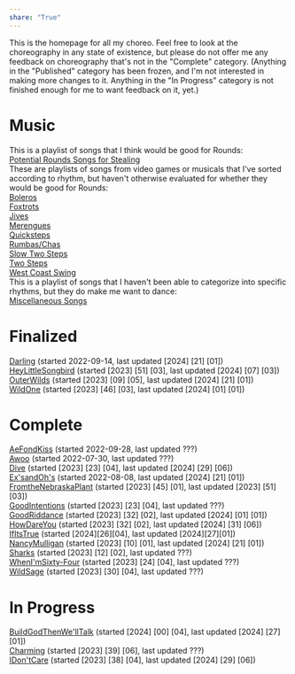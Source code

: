 ```yaml
---  
share: "True"  
---  
```

  
This is the homepage for all my choreo. Feel free to look at the choreography in any state of existence, but please do not offer me any feedback on choreography that's not in the "Complete" category. (Anything in the "Published" category has been frozen, and I'm not interested in making more changes to it. Anything in the "In Progress" category is not finished enough for me to want feedback on it, yet.)   
# Music  
This is a playlist of songs that I think would be good for Rounds:  
[Potential Rounds Songs for Stealing](https://open.spotify.com/playlist/72oTC0F1NzPg796J6FZHYb?si=b9d1bc9124e14ec4)  
These are playlists of songs from video games or musicals that I've sorted according to rhythm, but haven't otherwise evaluated for whether they would be good for Rounds:  
[Boleros](https://open.spotify.com/playlist/138lB69hQQvBlw9V7RlSHp?si=ea02724c2bee447b)  
[Foxtrots](https://open.spotify.com/playlist/4fMVT07SKinKcu9VPP9SbH?si=3884cd1059884b4e)  
[Jives](https://open.spotify.com/playlist/4favTTDPMa8K8hQPkmyjMv?si=45e9c198b4ac4068)  
[Merengues](https://open.spotify.com/playlist/1ODDRdWHG5dVCnuHdEhXpU?si=a9fe97de2b694a46)  
[Quicksteps](https://open.spotify.com/playlist/5BLd7WnJNnRpWn4ytaMaTR?si=acc212744d7247c4)  
[Rumbas/Chas](https://open.spotify.com/playlist/3Gl0M8HmkoMgsiN0ZGuCeg?si=92cb4aae04664af2)  
[Slow Two Steps](https://open.spotify.com/playlist/1tqHk9CUeFXVaqRmy0Xy8w?si=6b814f9d0f734774)  
[Two Steps](https://open.spotify.com/playlist/2lKfznRxD5W1dFx7wpnxlH?si=0544724cc07d4548)  
[West Coast Swing](https://open.spotify.com/playlist/6PLqksvrCG3l5VSlLHEP2E?si=e1171b48c82641ca)  
This is a playlist of songs that I haven't been able to categorize into specific rhythms, but they do make me want to dance:  
[Miscellaneous Songs](https://open.spotify.com/playlist/2fvo5UiqoRPESKaHX0Qrbc?si=27a17620a76146c7)  
# Finalized  
[Darling](./Darling.md) (started 2022-09-14, last updated \[2024] \[21] \[01])  
[HeyLittleSongbird](./HeyLittleSongbird.md) (started \[2023] \[51] \[03], last updated \[2024] \[07] \[03])  
[OuterWilds](./OuterWilds.md) (started \[2023] \[09] \[05], last updated \[2024] \[21] \[01])  
[WildOne](./WildOne.md) (started \[2023] \[46] \[03], last updated \[2024] \[01] \[01])  
# Complete  
[AeFondKiss](./AeFondKiss.md) (started 2022-09-28, last updated ???)  
[Awoo](./Awoo.md) (started 2022-07-30, last updated ???)  
[Dive](./Dive.md) (started \[2023] \[23] \[04], last updated \[2024] \[29] \[06])  
[Ex'sandOh's](./Ex'sandOh's.md) (started 2022-08-08, last updated \[2024] \[21] \[01])  
[FromtheNebraskaPlant](./FromtheNebraskaPlant.md) (started \[2023] \[45] \[01], last updated \[2023] \[51] \[03])  
[GoodIntentions](./GoodIntentions.md) (started \[2023] \[23] \[04], last updated ???)  
[GoodRiddance](./GoodRiddance.md) (started \[2023] \[32] \[02], last updated \[2024] \[01] \[01])  
[HowDareYou](./HowDareYou.md) (started \[2023] \[32] \[02], last updated \[2024] \[31] \[06])  
[IfItsTrue](./IfItsTrue.md) (started \[2024\]\[26\]\[04\], last updated \[2024\]\[27\]\[01\])  
[NancyMulligan](./NancyMulligan.md) (started \[2023] \[10] \[01], last updated \[2024] \[21] \[01])  
[Sharks](./Sharks.md) (started \[2023] \[12] \[02], last updated ???)  
[WhenI'mSixty-Four](./WhenI'mSixty-Four.md) (started \[2023] \[24] \[04], last updated ???)  
[WildSage](./WildSage.md) (started \[2023] \[30] \[04], last updated ???)  
# In Progress  
[BuildGodThenWe'llTalk](./BuildGodThenWe'llTalk.md) (started \[2024] \[00] \[04], last updated \[2024] \[27]\[01])  
[Charming](./Charming.md) (started \[2023] \[39] \[06], last updated ???)  
[IDon'tCare](./IDon'tCare.md) (started \[2023] \[38] \[04], last updated \[2024] \[29] \[06])  
  
  
